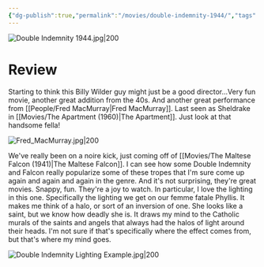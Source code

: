 ```yaml
---
{"dg-publish":true,"permalink":"/movies/double-indemnity-1944/","tags":["movies"],"created":"2024-06-18","updated":"2024-08-19"}
---
```



![Double Indemnity 1944.jpg|200](/img/user/Attachments/Double%20Indemnity%201944.jpg)

# Review

Starting to think this Billy Wilder guy might just be a good director...Very fun movie, another great addition from the 40s. And another great performance from [[People/Fred MacMurray\|Fred MacMurray]]. Last seen as Sheldrake in [[Movies/The Apartment (1960)\|The Apartment]]. Just look at that handsome fella!

![Fred_MacMurray.jpg|200](/img/user/Attachments/Fred_MacMurray.jpg)

We've really been on a noire kick, just coming off of [[Movies/The Maltese Falcon (1941)\|The Maltese Falcon]]. I can see how some Double Indemnity and Falcon really popularize some of these tropes that I'm sure come up again and again and again in the genre. And it's not surprising, they're great movies. Snappy, fun. They're a joy to watch. In particular, I love the lighting in this one. Specifically the lighting we get on our femme fatale Phyllis. It makes me think of a halo, or sort of an inversion of one. She looks like a saint, but we know how deadly she is. It draws my mind to the Catholic murals of the saints and angels that always had the halos of light around their heads. I'm not sure if that's specifically where the effect comes from, but that's where my mind goes.

![Double Indemnity Lighting Example.jpg|200](/img/user/Attachments/Double%20Indemnity%20Lighting%20Example.jpg)
